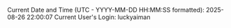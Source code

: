 Current Date and Time (UTC - YYYY-MM-DD HH:MM:SS formatted): 2025-08-26 22:00:07
Current User's Login: luckyaiman
